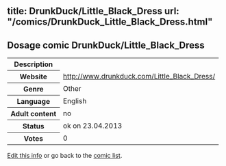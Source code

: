 title: DrunkDuck/Little_Black_Dress
url: "/comics/DrunkDuck_Little_Black_Dress.html"
---
Dosage comic DrunkDuck/Little_Black_Dress
-----------------------------------------

<table class="comicinfo">
<tr>
<th>Description</th><td></td>
</tr>
<tr>
<th>Website</th><td><a href="http://www.drunkduck.com/Little_Black_Dress/">http://www.drunkduck.com/Little_Black_Dress/</a></td>
</tr>
<tr>
<th>Genre</th><td>Other</td>
</tr>
<tr>
<th>Language</th><td>English</td>
</tr>
<tr>
<th>Adult content</th><td>no</td>
</tr>
<tr>
<th>Status</th><td>ok on 23.04.2013</td>
</tr>
<tr>
<th>Votes</th><td>0</div></td>
</tr>
</table>

[Edit this info](/comics/DrunkDuck_Little_Black_Dress_edit.html) or go back to the [comic list](../comic-index.html).
